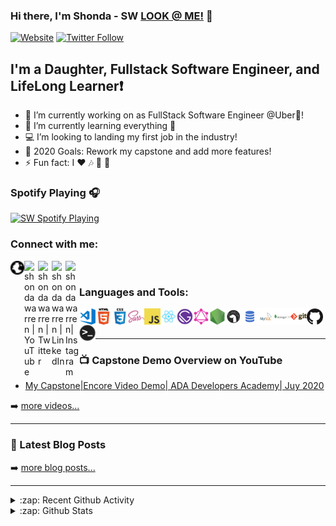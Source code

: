 ### Hi there, I'm Shonda - SW [LOOK @ ME!][website] 👋

[![Website](https://img.shields.io/website?label=shondawarren.com&style=for-the-badge&url=https%3A%2F%2Fcodestackr.com)](https://shondawarren.com)
[![Twitter Follow](https://img.shields.io/twitter/follow/shonda__warren?color=1DA1F2&logo=twitter&style=for-the-badge)](https://twitter.com/intent/follow?original_referer=https%3A%2F%2Fgithub.com%2FcodeSTACKr&screen_name=shonda__warren)

## I'm a Daughter, Fullstack Software Engineer, and LifeLong Learner❗️

- 🔭 I’m currently working on as FullStack Software Engineer @Uber🚙!
- 🌱 I’m currently learning everything 📔
- 💻 I’m looking to landing my first job in the industry!
- 🥅 2020 Goals: Rework my capstone and add more features!
- ⚡ Fun fact: I ❤️ 🎶 🏀 🏈

### Spotify Playing 🎧
[<img src="https://novatorem.shonda860.vercel.app/api/spotify-playing" alt="SW Spotify Playing" width="350" />](https://open.spotify.com/playlist/7JR9yiLLYUi6ehRjs4175p)

### Connect with me:

[<img align="left" alt="shondawarren.com" width="22px" src="https://raw.githubusercontent.com/iconic/open-iconic/master/svg/globe.svg" />][website]
[<img align="left" alt="shondawarren | YouTube" width="22px" src="https://cdn.jsdelivr.net/npm/simple-icons@v3/icons/youtube.svg" />][youtube]
[<img align="left" alt="shondawarren | Twitter" width="22px" src="https://cdn.jsdelivr.net/npm/simple-icons@v3/icons/twitter.svg" />][twitter]
[<img align="left" alt="shondawarren | LinkedIn" width="22px" src="https://cdn.jsdelivr.net/npm/simple-icons@v3/icons/linkedin.svg" />][linkedin]
[<img align="left" alt="shondawarren| Instagram" width="22px" src="https://cdn.jsdelivr.net/npm/simple-icons@v3/icons/instagram.svg" />][instagram]

<br />

### Languages and Tools:

[<img align="left" alt="Visual Studio Code" width="26px" src="https://raw.githubusercontent.com/github/explore/80688e429a7d4ef2fca1e82350fe8e3517d3494d/topics/visual-studio-code/visual-studio-code.png" />][webdevplaylist]
[<img align="left" alt="HTML5" width="26px" src="https://raw.githubusercontent.com/github/explore/80688e429a7d4ef2fca1e82350fe8e3517d3494d/topics/html/html.png" />][webdevplaylist]
[<img align="left" alt="CSS3" width="26px" src="https://raw.githubusercontent.com/github/explore/80688e429a7d4ef2fca1e82350fe8e3517d3494d/topics/css/css.png" />][cssplaylist]
[<img align="left" alt="Sass" width="26px" src="https://raw.githubusercontent.com/github/explore/80688e429a7d4ef2fca1e82350fe8e3517d3494d/topics/sass/sass.png" />][cssplaylist]
[<img align="left" alt="JavaScript" width="26px" src="https://raw.githubusercontent.com/github/explore/80688e429a7d4ef2fca1e82350fe8e3517d3494d/topics/javascript/javascript.png" />][jsplaylist]
[<img align="left" alt="React" width="26px" src="https://raw.githubusercontent.com/github/explore/80688e429a7d4ef2fca1e82350fe8e3517d3494d/topics/react/react.png" />][reactplaylist]
[<img align="left" alt="Gatsby" width="26px" src="https://raw.githubusercontent.com/github/explore/e94815998e4e0713912fed477a1f346ec04c3da2/topics/gatsby/gatsby.png" />][webdevplaylist]
[<img align="left" alt="GraphQL" width="26px" src="https://raw.githubusercontent.com/github/explore/80688e429a7d4ef2fca1e82350fe8e3517d3494d/topics/graphql/graphql.png" />][webdevplaylist]
[<img align="left" alt="Node.js" width="26px" src="https://raw.githubusercontent.com/github/explore/80688e429a7d4ef2fca1e82350fe8e3517d3494d/topics/nodejs/nodejs.png" />][webdevplaylist]
[<img align="left" alt="Deno" width="26px" src="https://raw.githubusercontent.com/github/explore/361e2821e2dea67711cde99c9c40ed357061cf27/topics/deno/deno.png" />][webdevplaylist]
[<img align="left" alt="SQL" width="26px" src="https://raw.githubusercontent.com/github/explore/80688e429a7d4ef2fca1e82350fe8e3517d3494d/topics/sql/sql.png" />][webdevplaylist]
[<img align="left" alt="MySQL" width="26px" src="https://raw.githubusercontent.com/github/explore/80688e429a7d4ef2fca1e82350fe8e3517d3494d/topics/mysql/mysql.png" />][webdevplaylist]
[<img align="left" alt="MongoDB" width="26px" src="https://raw.githubusercontent.com/github/explore/80688e429a7d4ef2fca1e82350fe8e3517d3494d/topics/mongodb/mongodb.png" />][webdevplaylist]
[<img align="left" alt="Git" width="26px" src="https://raw.githubusercontent.com/github/explore/80688e429a7d4ef2fca1e82350fe8e3517d3494d/topics/git/git.png" />][webdevplaylist]
[<img align="left" alt="GitHub" width="26px" src="https://raw.githubusercontent.com/github/explore/78df643247d429f6cc873026c0622819ad797942/topics/github/github.png" />][webdevplaylist]
[<img align="left" alt="Terminal" width="26px" src="https://raw.githubusercontent.com/github/explore/80688e429a7d4ef2fca1e82350fe8e3517d3494d/topics/terminal/terminal.png" />][webdevplaylist]

<br />
<br />

---

### 📺 Capstone Demo Overview on YouTube 

<!-- YOUTUBE:START -->
- [My Capstone|Encore Video Demo| ADA Developers Academy| Juy 2020](https://www.youtube.com/watch?v=oeOXEVjB-6w&feature=youtu.be)

<!-- YOUTUBE:END -->

➡️ [more videos...](https://youtube.com/codestackr)

---

### 📕 Latest Blog Posts

<!-- BLOG-POST-LIST:START -->

<!-- BLOG-POST-LIST:END -->

➡️ [more blog posts...](https://shondawarren.com)

---

<details>
  <summary>:zap: Recent Github Activity</summary>
  
<!--START_SECTION:activity-->
1. 💪 Opened PR [#6](https://github.com/Ada-C13/dynamic-programming-js/pull/6) in [Ada-C13/dynamic-programming-js](https://github.com/Ada-C13/dynamic-programming-js)
2. 💪 Opened PR [#5](https://github.com/Ada-C13/heaps-js/pull/5) in [Ada-C13/heaps-js](https://github.com/Ada-C13/heaps-js)
3. 💪 Opened PR [#5](https://github.com/Ada-C13/hash-practice-js/pull/5) in [Ada-C13/hash-practice-js](https://github.com/Ada-C13/hash-practice-js)
4. 💪 Opened PR [#1](https://github.com/Ada-C13/stacks-queues-js/pull/1) in [Ada-C13/stacks-queues-js](https://github.com/Ada-C13/stacks-queues-js)
5. 💪 Opened PR [#1](https://github.com/Ada-C13/tree-practice-js/pull/1) in [Ada-C13/tree-practice-js](https://github.com/Ada-C13/tree-practice-js)
<!--END_SECTION:activity-->

</details>

<details>
  <summary>:zap: Github Stats</summary>

  <img align="left" alt="Shonda's Github Stats" src="https://github-readme-stats.shonda860.vercel.app/api?username=shonda860&show_icons=true&hide_border=true" />

</details>

[website]: https://shondawarren.com
[twitter]: https://twitter.com/shonda__warren
[youtube]: https://youtube.com/codeSTACKr
[instagram]: https://instagram.com/blackolive625
[linkedin]: https://www.linkedin.com/in/norshonda-shonda-warren-0b8a2297
[webdevplaylist]: https://www.youtube.com/watch?v=oeOXEVjB-6w&feature=youtu.be
[jsplaylist]: https://www.youtube.com/watch?v=oeOXEVjB-6w&feature=youtu.be
[cssplaylist]: https://www.youtube.com/watch?v=oeOXEVjB-6w&feature=youtu.be
[reactplaylist]:https://facebook-messenger-clone-84b2c.web.app

